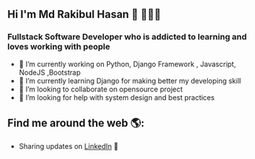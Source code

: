 ## Hi I'm Md Rakibul Hasan 👋 👤🇧🇩
### Fullstack Software Developer who is addicted to learning and loves working with people

<!--
**only-rakib/only-rakib** is a ✨ _special_ ✨ repository because its `README.md` (this file) appears on your GitHub profile.
-->

- 🔭 I’m currently working on Python, Django Framework , Javascript, NodeJS ,Bootstrap
- 🌱 I’m currently learning Django for making better my developing skill
- 👯 I’m looking to collaborate on opensource project
- 🤔 I’m looking for help with system design and best practices


## Find me around the web 🌎:
- Sharing updates on <a href="https://www.linkedin.com/in/rakibul-hasan-rakib-635135117/">LinkedIn</a> 📸


